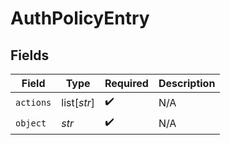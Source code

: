 # AuthPolicyEntry


## Fields

| Field              | Type               | Required           | Description        |
| ------------------ | ------------------ | ------------------ | ------------------ |
| `actions`          | list[*str*]        | :heavy_check_mark: | N/A                |
| `object`           | *str*              | :heavy_check_mark: | N/A                |